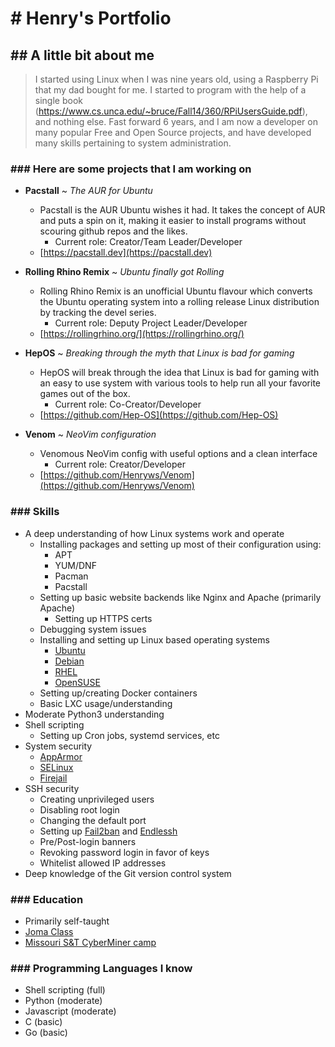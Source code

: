 # # Henry's Portfolio

## ## A little bit about me
> I started using Linux when I was nine years old, using a Raspberry Pi that my dad bought for me. I started to program with the help of a single book (https://www.cs.unca.edu/~bruce/Fall14/360/RPiUsersGuide.pdf), and nothing else. Fast forward 6 years, and I am now a developer on many popular Free and Open Source projects, and have developed many skills pertaining to system administration.

### ### Here are some projects that I am working on

* **Pacstall** ~ _The AUR for Ubuntu_
	- Pacstall is the AUR Ubuntu wishes it had. It takes the concept of AUR and puts a spin on it, making it easier to install programs without scouring github repos and the likes.
		- Current role: Creator/Team Leader/Developer
	- [https://pacstall.dev](https://pacstall.dev)

* **Rolling Rhino Remix** ~ _Ubuntu finally got Rolling_
	- Rolling Rhino Remix is an unofficial Ubuntu flavour which converts the Ubuntu operating system into a rolling release Linux distribution by tracking the devel series.
		- Current role: Deputy Project Leader/Developer
	- [https://rollingrhino.org/](https://rollingrhino.org/)

* **HepOS** ~ _Breaking through the myth that Linux is bad for gaming_
	- HepOS will break through the idea that Linux is bad for gaming with an easy to use system with various tools to help run all your favorite games out of the box.
		- Current role: Co-Creator/Developer
	- [https://github.com/Hep-OS](https://github.com/Hep-OS)

* **Venom** ~ _NeoVim configuration_
	- Venomous NeoVim config with useful options and a clean interface
		- Current role: Creator/Developer
	- [https://github.com/Henryws/Venom](https://github.com/Henryws/Venom)

### ### Skills
* A deep understanding of how Linux systems work and operate
	- Installing packages and setting up most of their configuration using:
		- APT
		- YUM/DNF
		- Pacman
		- Pacstall
	- Setting up basic website backends like Nginx and Apache (primarily Apache)
		- Setting up HTTPS certs
	- Debugging system issues
	- Installing and setting up Linux based operating systems
		- [Ubuntu](https://ubuntu.com/)
		- [Debian](https://www.debian.org/)
		- [RHEL](https://www.redhat.com/en/technologies/linux-platforms/enterprise-linux)
		- [OpenSUSE](https://www.opensuse.org/)
	- Setting up/creating Docker containers
	- Basic LXC usage/understanding
* Moderate Python3 understanding
* Shell scripting
	- Setting up Cron jobs, systemd services, etc
* System security
	- [AppArmor](https://www.apparmor.net/)
	- [SELinux](https://www.redhat.com/en/topics/linux/what-is-selinux)
	- [Firejail](https://firejail.wordpress.com/)
* SSH security
	- Creating unprivileged users
	- Disabling root login
	- Changing the default port
	- Setting up [Fail2ban](https://www.fail2ban.org/wiki/index.php/Main_Page) and [Endlessh](https://github.com/skeeto/endlessh)
	- Pre/Post-login banners
	- Revoking password login in favor of keys
	- Whitelist allowed IP addresses
* Deep knowledge of the Git version control system

### ### Education
* Primarily self-taught
* [Joma Class](https://www.jomaclass.com/)
* [Missouri S&T CyberMiner camp](https://futurestudents.mst.edu/summer-camps/cyberminer-camp/)

### ### Programming Languages I know
* Shell scripting (full)
* Python (moderate)
* Javascript (moderate)
* C (basic)
* Go (basic)
